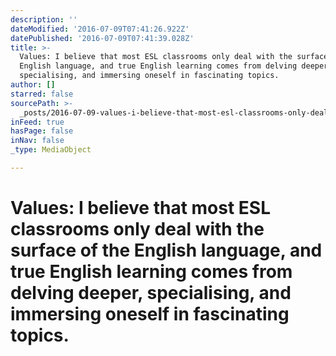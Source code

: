 ```yaml
---
description: ''
dateModified: '2016-07-09T07:41:26.922Z'
datePublished: '2016-07-09T07:41:39.028Z'
title: >-
  Values: I believe that most ESL classrooms only deal with the surface of the
  English language, and true English learning comes from delving deeper,
  specialising, and immersing oneself in fascinating topics.
author: []
starred: false
sourcePath: >-
  _posts/2016-07-09-values-i-believe-that-most-esl-classrooms-only-deal-with-th.md
inFeed: true
hasPage: false
inNav: false
_type: MediaObject

---
```

# **Values:** I believe that most ESL classrooms only deal with the surface of the English language, and true English learning comes from delving deeper, specialising, and immersing oneself in fascinating topics.